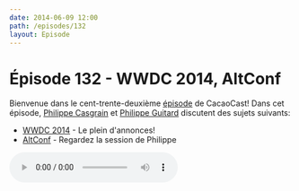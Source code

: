 ```yaml
---
date: 2014-06-09 12:00
path: /episodes/132
layout: Episode
---
```

# Épisode 132 - WWDC 2014, AltConf
<p>Bienvenue dans le cent-trente-deuxième <a href="https://archive.org/download/cacaocast/cacaocast_132.m4a" title="CacaoCast Episode 132">épisode</a> de CacaoCast! Dans cet épisode, <a href="http://www.twitter.com/philippec" title="Philippe Casgrain sur Twitter">Philippe Casgrain</a> et <a href="http://www.twitter.com/philippeguitard" title="Philippe Guitard sur Twitter">Philippe Guitard</a> discutent des sujets suivants:</p>
<ul><li><a href="http://www.apple.com/apple-events/june-2014/" title="WWDC 2014">WWDC 2014</a> - Le plein d'annonces!</li>
<li><a href="https://www.youtube.com/channel/UChiwrWoactp8mOs70j53zYw" title="AltConf">AltConf</a> - Regardez la session de Philippe</li>
</ul>
<p><audio controls><source src="https://archive.org/download/cacaocast/cacaocast_132.m4a" type="audio/mpeg"><source src="https://archive.org/download/cacaocast/cacaocast_132.m4a" type="audio/mp4">Votre navigateur ne supporte pas l'élément audio / Your browser does not support the audio element.</audio></p>
